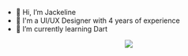 - 👋 Hi, I’m Jackeline
- 👀 I'm a UI/UX Designer with 4 years of experience
- 🌱 I’m currently learning Dart

<p align="center">
  <img src="https://i.ibb.co/kJ5PJnY/background3.jpg">
</p>

